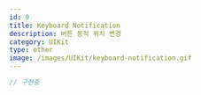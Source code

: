 ```yaml
---
id: 9
title: Keyboard Notification
description: 버튼 동적 위치 변경
category: UIKit
type: other
image: /images/UIKit/keyboard-notification.gif
---
```


```swift
// 구현중
```

